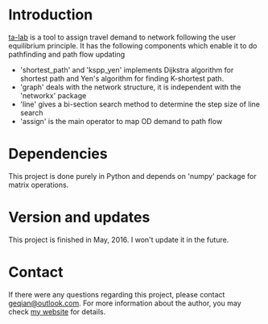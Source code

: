 # Introduction

[ta-lab](https://github.com/nlperic/ta-lab) is a tool to assign travel demand to network following the user equilibrium principle. It has the following components which enable it to do pathfinding and path flow updating

- 'shortest_path' and 'kspp_yen' implements Dijkstra algorithm for shortest path and Yen's algorithm for finding K-shortest path.
- 'graph' deals with the network structure, it is independent with the 'networkx' package
- 'line' gives a bi-section search method to determine the step size of line search
- 'assign' is the main operator to map OD demand to path flow

# Dependencies

This project is done purely in Python and depends on 'numpy' package for matrix operations.

# Version and updates

This project is finished in May, 2016. I won't update it in the future.

# Contact

If there were any questions regarding this project, please contact [geqian@outlook.com](mailto:geqian@outlook.com). For more information about the author, you may check [my website](https://nlperic.github.io/) for details.
